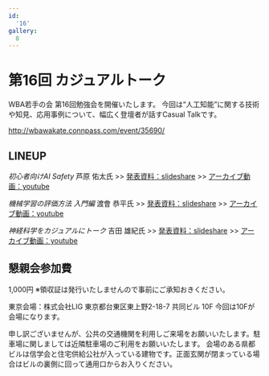 ```yaml
---
id:
  '16'
gallery:
  8
---
```


# 第16回 カジュアルトーク

WBA若手の会 第16回勉強会を開催いたします。
今回は“人工知能”に関する技術や知見、応用事例について、幅広く登壇者が話すCasual Talkです。

http://wbawakate.connpass.com/event/35690/

## LINEUP

_初心者向けAI Safety_
芦原 佑太氏
&gt;&gt; [発表資料：slideshare](http://www.slideshare.net/yutaashihara3/casual-taaaalk-july21th2016)
&gt;&gt; [アーカイブ動画：youtube](https://www.youtube.com/watch?v=gQ6Nhc7Lu3g)

_機械学習の評価方法 入門編_
渡會 恭平氏
&gt;&gt; [発表資料：slideshare](https://speakerdeck.com/wararaki/ji-jie-xue-xi-falseping-jia-fang-fa-ru-men-bian)
&gt;&gt; [アーカイブ動画：youtube](https://www.youtube.com/watch?v=QeI3LAkE9S4)

_神経科学をカジュアルにトーク_
吉田 雄紀氏
&gt;&gt; [発表資料：slideshare](http://www.slideshare.net/YukiYoshida11/ss-64640293)
&gt;&gt; [アーカイブ動画：youtube](https://www.youtube.com/watch?v=E-k-6vdkPCY)

 
## 懇親会参加費
1,000円
※領収証は発行いたしませんので事前にご承知おきください。

東京会場：株式会社LIG 東京都台東区東上野2-18-7 共同ビル 10F 今回は10Fが会場になります。

申し訳ございませんが、公共の交通機関を利用しご来場をお願いいたします。駐車場に関しましては近隣駐車場のご利用をお願いいたします。
会場のある県都ビルは信学会と住宅供給公社が入っている建物です。正面玄関が閉まっている場合はビルの裏側に回って通用口からお入りください。